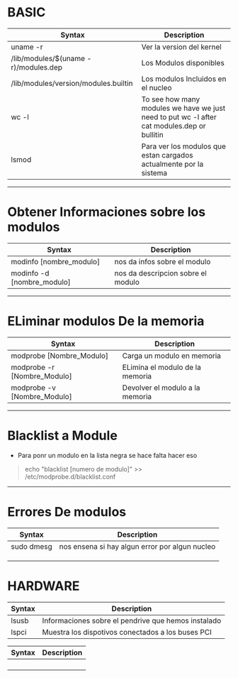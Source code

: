 # BASIC

| Syntax | Description |
| --- | ----------- |
| uname -r | Ver la version del kernel | 
| /lib/modules/$(uname -r)/modules.dep | Los Modulos disponibles | 
|/lib/modules/version/modules.builtin | Los modulos Incluidos en el nucleo | 
| wc -l |To see how many modules we have we just need to put wc -l after cat modules.dep or bullitin | 
|lsmod | Para ver los modulos que estan cargados actualmente por la sistema  | 
***
# Obtener Informaciones sobre los modulos
| Syntax | Description |
| --- | ----------- |
| modinfo [nombre_modulo] | nos da infos sobre el modulo  | 
| modinfo -d [nombre_modulo] | nos da descripcion sobre el modulo  | 

***
# ELiminar modulos De la memoria

| Syntax | Description |
| --- | ----------- |
| modprobe [Nombre_Modulo]| Carga un modulo en memoria  | 
| modprobe -r [Nombre_Modulo] | ELimina el modulo de la memoria  | 
| modprobe -v [Nombre_Modulo] | Devolver el modulo a la memoria | 

***
# Blacklist  a Module

- Para ponr un modulo en la lista negra se hace falta hacer eso
>  echo "blacklist [numero de modulo]"  >> /etc/modprobe.d/blacklist.conf
***

# Errores De modulos

| Syntax | Description |
| --- | ----------- |
| sudo dmesg  | nos ensena si hay algun error por algun nucleo  | 
|  |  | 
|  |  | 
|  |  | 


# HARDWARE

| Syntax | Description |
| --- | ----------- |
| lsusb | Informaciones sobre el pendrive que hemos instalado | 
| lspci | Muestra los dispotivos conectados a los buses PCI | 









| Syntax | Description |
| --- | ----------- |
|  |  | 
|  |  | 
|  |  | 
|  |  | 
